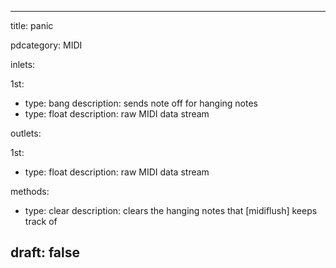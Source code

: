 --- 


title: panic

pdcategory: MIDI

inlets:

  1st:
  - type: bang
    description: sends note off for hanging notes
  - type: float
    description: raw MIDI data stream

outlets:

  1st:
  - type: float
    description: raw MIDI data stream



methods:
  - type: clear
    description: clears the hanging notes that [midiflush] keeps track of



draft: false
---